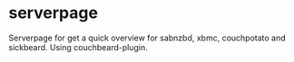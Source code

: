 serverpage
==========

Serverpage for get a quick overview for sabnzbd, xbmc, couchpotato and sickbeard. Using couchbeard-plugin.
